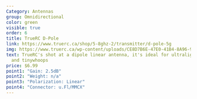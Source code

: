 ```yaml
---
Category: Antennas
group: Omnidirectional
color: green
visible: true
order: 6
title: TrueRC D-Pole
link: https://www.truerc.ca/shop/5-8ghz-2/transmitter/d-pole-5g
img: https://www.truerc.ca/wp-content/uploads/CE8D7B6E-47E0-41B4-8A96-9093B416C694-e1630343369187.jpeg
text: TrueRC's shot at a dipole linear antenna, it's ideal for ultralight crafts
  and tinywhoops
price: $6.99
point1: "Gain: 2.5dB"
point2: "Weight: n/a"
point3: "Polarization: Linear"
point4: "Connector: u.Fl/MMCX"
---
```

